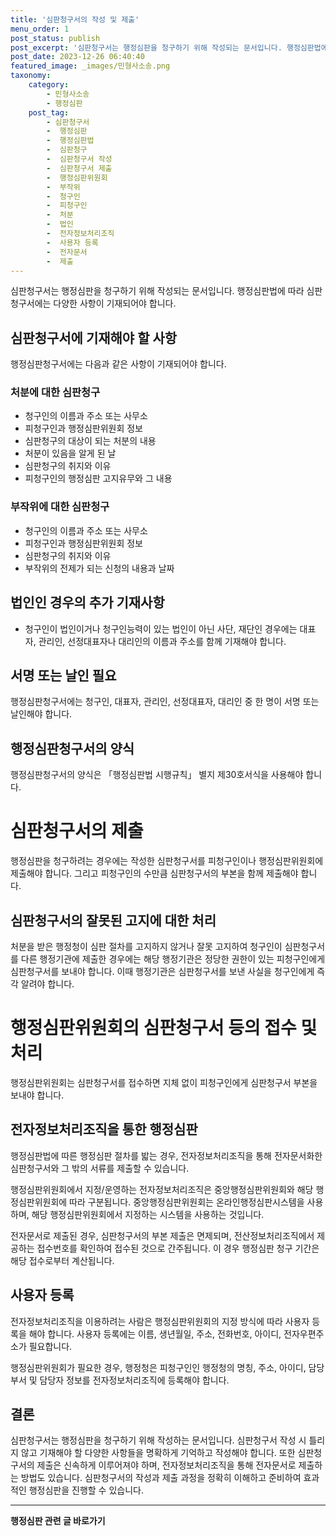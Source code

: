 ```yaml
---
title: '심판청구서의 작성 및 제출'
menu_order: 1
post_status: publish
post_excerpt: '심판청구서는 행정심판을 청구하기 위해 작성되는 문서입니다. 행정심판법에 따라 심판청구서에는 다양한 사항이 기재되어야 합니다.'
post_date: 2023-12-26 06:40:40
featured_image: _images/민형사소송.png
taxonomy:
    category:
        - 민형사소송
        - 행정심판
    post_tag:
        - 심판청구서
        -  행정심판
        -  행정심판법
        -  심판청구
        -  심판청구서 작성
        -  심판청구서 제출
        -  행정심판위원회
        -  부작위
        -  청구인
        -  피청구인
        -  처분
        -  법인
        -  전자정보처리조직
        -  사용자 등록
        -  전자문서
        -  제출
---
```



심판청구서는 행정심판을 청구하기 위해 작성되는 문서입니다. 행정심판법에 따라 심판청구서에는 다양한 사항이 기재되어야 합니다.

## 심판청구서에 기재해야 할 사항

행정심판청구서에는 다음과 같은 사항이 기재되어야 합니다.

### 처분에 대한 심판청구

- 청구인의 이름과 주소 또는 사무소
- 피청구인과 행정심판위원회 정보
- 심판청구의 대상이 되는 처분의 내용
- 처분이 있음을 알게 된 날
- 심판청구의 취지와 이유
- 피청구인의 행정심판 고지유무와 그 내용

### 부작위에 대한 심판청구

- 청구인의 이름과 주소 또는 사무소
- 피청구인과 행정심판위원회 정보
- 심판청구의 취지와 이유
- 부작위의 전제가 되는 신청의 내용과 날짜

## 법인인 경우의 추가 기재사항

- 청구인이 법인이거나 청구인능력이 있는 법인이 아닌 사단, 재단인 경우에는 대표자, 관리인, 선정대표자나 대리인의 이름과 주소를 함께 기재해야 합니다.

## 서명 또는 날인 필요

행정심판청구서에는 청구인, 대표자, 관리인, 선정대표자, 대리인 중 한 명이 서명 또는 날인해야 합니다.

## 행정심판청구서의 양식

행정심판청구서의 양식은 「행정심판법 시행규칙」 별지 제30호서식을 사용해야 합니다.

# 심판청구서의 제출

행정심판을 청구하려는 경우에는 작성한 심판청구서를 피청구인이나 행정심판위원회에 제출해야 합니다. 그리고 피청구인의 수만큼 심판청구서의 부본을 함께 제출해야 합니다.

## 심판청구서의 잘못된 고지에 대한 처리

처분을 받은 행정청이 심판 절차를 고지하지 않거나 잘못 고지하여 청구인이 심판청구서를 다른 행정기관에 제출한 경우에는 해당 행정기관은 정당한 권한이 있는 피청구인에게 심판청구서를 보내야 합니다. 이때 행정기관은 심판청구서를 보낸 사실을 청구인에게 즉각 알려야 합니다.

# 행정심판위원회의 심판청구서 등의 접수 및 처리

행정심판위원회는 심판청구서를 접수하면 지체 없이 피청구인에게 심판청구서 부본을 보내야 합니다.

## 전자정보처리조직을 통한 행정심판

행정심판법에 따른 행정심판 절차를 밟는 경우, 전자정보처리조직을 통해 전자문서화한 심판청구서와 그 밖의 서류를 제출할 수 있습니다.

행정심판위원회에서 지정/운영하는 전자정보처리조직은 중앙행정심판위원회와 해당 행정심판위원회에 따라 구분됩니다. 중앙행정심판위원회는 온라인행정심판시스템을 사용하며, 해당 행정심판위원회에서 지정하는 시스템을 사용하는 것입니다.

전자문서로 제출된 경우, 심판청구서의 부본 제출은 면제되며, 전산정보처리조직에서 제공하는 접수번호를 확인하여 접수된 것으로 간주됩니다. 이 경우 행정심판 청구 기간은 해당 접수로부터 계산됩니다.

## 사용자 등록

전자정보처리조직을 이용하려는 사람은 행정심판위원회의 지정 방식에 따라 사용자 등록을 해야 합니다. 사용자 등록에는 이름, 생년월일, 주소, 전화번호, 아이디, 전자우편주소가 필요합니다.

행정심판위원회가 필요한 경우, 행정청은 피청구인인 행정청의 명칭, 주소, 아이디, 담당부서 및 담당자 정보를 전자정보처리조직에 등록해야 합니다.


## 결론

심판청구서는 행정심판을 청구하기 위해 작성하는 문서입니다. 심판청구서 작성 시 틀리지 않고 기재해야 할 다양한 사항들을 명확하게 기억하고 작성해야 합니다. 또한 심판청구서의 제출은 신속하게 이루어져야 하며, 전자정보처리조직을 통해 전자문서로 제출하는 방법도 있습니다. 심판청구서의 작성과 제출 과정을 정확히 이해하고 준비하여 효과적인 행정심판을 진행할 수 있습니다.
<!-- wp:separator -->
<hr class="wp-block-separator has-alpha-channel-opacity"/>
<!-- /wp:separator -->

<!-- wp:group {"backgroundColor":"base","layout":{"type":"constrained"}} -->
<div class="wp-block-group has-base-background-color has-background"><!-- wp:paragraph {"align":"center","fontSize":"medium"} -->
<p class="has-text-align-center has-large-font-size"><strong>행정심판 관련 글 바로가기</strong></p>
<!-- /wp:paragraph -->


<!-- wp:latest-posts
{"categories":[{"id":15531,"count":19,"description":"","link":"https://uknowlaw.com/category/%ed%96%89%ec%a0%95%ec%8b%ac%ed%8c%90/","name":"행정심판","slug":"행정심판","taxonomy":"category","parent":0,"meta":[],"_links":{"self":[{"href":"https://uknowlaw.com/wp-json/wp/v2/categories/15531"}],"collection":[{"href":"https://uknowlaw.com/wp-json/wp/v2/categories"}],"about":[{"href":"https://uknowlaw.com/wp-json/wp/v2/taxonomies/category"}],"wp:post_type":[{"href":"https://uknowlaw.com/wp-json/wp/v2/posts?categories=15531"}],"curies":[{"name":"wp","href":"https://api.w.org/{rel}","templated":true}]}}],"postsToShow":100,"excerptLength":28,"postLayout":"grid","columns":2,"featuredImageAlign":"left","featuredImageSizeSlug":"large","fontSize":"small"} /--></div>
<!-- /wp:group -->